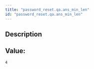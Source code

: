 ```yaml
---
title: "password_reset.qa.ans_min_len"
id: "password_reset.qa.ans_min_len"
---
```

## Description



## Value: 
```
4
```